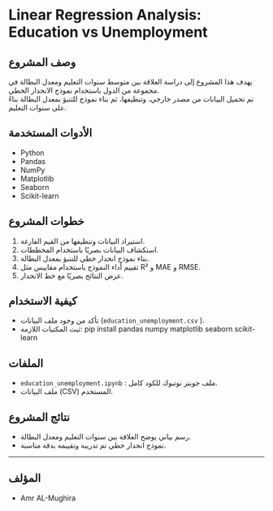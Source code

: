 # Linear Regression Analysis: Education vs Unemployment

## وصف المشروع
يهدف هذا المشروع إلى دراسة العلاقة بين متوسط سنوات التعليم ومعدل البطالة في مجموعة من الدول باستخدام نموذج الانحدار الخطي.  
تم تحميل البيانات من مصدر خارجي، وتنظيفها، ثم بناء نموذج للتنبؤ بمعدل البطالة بناءً على سنوات التعليم.

## الأدوات المستخدمة
- Python
- Pandas
- NumPy
- Matplotlib
- Seaborn
- Scikit-learn

## خطوات المشروع
1. استيراد البيانات وتنظيفها من القيم الفارغة.
2. استكشاف البيانات بصريًا باستخدام المخططات.
3. بناء نموذج انحدار خطي للتنبؤ بمعدل البطالة.
4. تقييم أداء النموذج باستخدام مقاييس مثل R² و MAE و RMSE.
5. عرض النتائج بصريًا مع خط الانحدار.

## كيفية الاستخدام
- تأكد من وجود ملف البيانات (`education_unemployment.csv` ).
- ثبت المكتبات اللازمة:
pip install pandas numpy matplotlib seaborn scikit-learn

## الملفات
- `education_unemployment.ipynb` : ملف جوبتر نوتبوك للكود كامل.
- ملف البيانات (CSV) المستخدم.

## نتائج المشروع
- رسم بياني يوضح العلاقة بين سنوات التعليم ومعدل البطالة.
- نموذج انحدار خطي تم تدريبه وتقييمه بدقة مناسبة.

---


## المؤلف
- Amr AL-Mughira 


